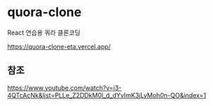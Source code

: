 # quora-clone

React 연습용 쿼라 클론코딩

https://quora-clone-eta.vercel.app/

## 참조
https://www.youtube.com/watch?v=j3-4QTcAcNk&list=PLLe_Z2DDkM0l_d_dYvImK3jLyMoh0n-QO&index=1
